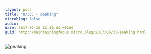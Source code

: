 ```yaml
---
layout: post
title: "8/365 - peaking"
microblog: false
audio: 
date: 2017-06-30 12:10:00 +0200
guid: http://maintainingfocus.micro.blog/2017/06/30/peaking.html
---
```

<div class="kg-card-markdown"><p><img src="/wp-content/uploads/2018/04/8-365---peaking-1024x1024.jpg" alt="peaking"></p>
</div>
